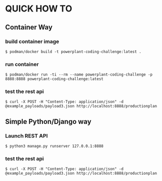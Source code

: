 # QUICK HOW TO

## Container Way

### build container image
`$ podman/docker build -t powerplant-coding-challenge:latest .`

### run container
`$ podman/docker run -ti --rm --name powerplant-coding-challenge -p 8888:8888 powerplant-coding-challenge:latest`

### test the rest api
`$ curl -X POST -H "Content-Type: application/json" -d @example_payloads/payload3.json http://localhost:8888/productionplan`

## Simple Python/Django way

### Launch REST API

`$ python3 manage.py runserver 127.0.0.1:8888`

### test the rest api
`$ curl -X POST -H "Content-Type: application/json" -d @example_payloads/payload3.json http://localhost:8888/productionplan`
